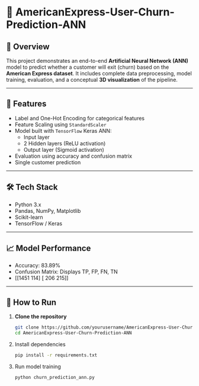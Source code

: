 # 📌 AmericanExpress-User-Churn-Prediction-ANN

## 🧠 Overview
This project demonstrates an end-to-end **Artificial Neural Network (ANN)** model to predict whether a customer will exit (churn) based on the **American Express dataset**. It includes complete data preprocessing, model training, evaluation, and a conceptual **3D visualization** of the pipeline.


---

## 🚀 Features
- Label and One-Hot Encoding for categorical features
- Feature Scaling using `StandardScaler`
- Model built with `TensorFlow` Keras ANN:
  - Input layer
  - 2 Hidden layers (ReLU activation)
  - Output layer (Sigmoid activation)
- Evaluation using accuracy and confusion matrix
- Single customer prediction

---

## 🛠️ Tech Stack
- Python 3.x
- Pandas, NumPy, Matplotlib
- Scikit-learn
- TensorFlow / Keras

---

## 📈 Model Performance
- Accuracy: 83.89%
- Confusion Matrix: Displays TP, FP, FN, TN
- [[1451  114]
 [ 206  215]]

---


## 🧪 How to Run

1. **Clone the repository**
   ```bash
   git clone https://github.com/yourusername/AmericanExpress-User-Churn-Prediction-ANN.git
   cd AmericanExpress-User-Churn-Prediction-ANN
2. Install dependencies
   ```bash
   pip install -r requirements.txt
3. Run model training
   ```bash
   python churn_prediction_ann.py

